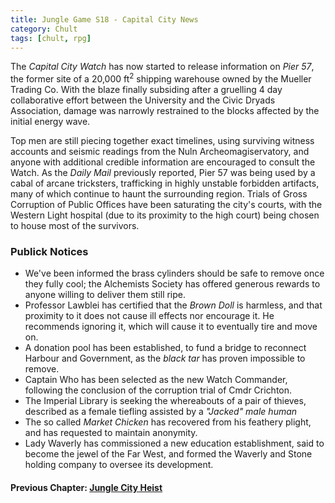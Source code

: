 ```yaml
---
title: Jungle Game S18 - Capital City News
category: Chult
tags: [chult, rpg]
---
```


The _Capital City Watch_ has now started to release information on _Pier
57_, the former site of a 20,000 ft<sup>2</sup> shipping warehouse owned by
the Mueller Trading Co. With the blaze finally subsiding after a gruelling 4 day
collaborative effort between the University and the Civic Dryads Association,
damage was narrowly restrained to the blocks affected by the initial energy
wave.

Top men are still piecing together exact timelines, using surviving witness
accounts and seismic readings from the Nuln Archeomagiservatory, and anyone
with additional credible information are encouraged to consult the Watch. As
the _Daily Mail_ previously reported, Pier 57 was being used by a cabal of
arcane tricksters, trafficking in highly unstable forbidden artifacts, many
of which continue to haunt the surrounding region. Trials of Gross Corruption
of Public Offices have been saturating the city's courts, with the Western
Light hospital (due to its proximity to the high court) being chosen to
house most of the survivors. 

### Publick Notices
* We've been informed the brass cylinders should be safe to remove once they
 fully cool; the Alchemists Society has offered generous rewards to anyone
  willing to deliver them still ripe.
* Professor Lawblei has certified that the _Brown Doll_ is harmless, and that
 proximity to it does not cause ill effects nor encourage it. He recommends
  ignoring it, which will cause it to eventually tire and move on.
* A donation pool has been established, to fund a bridge to reconnect Harbour
 and Government, as the _black tar_ has proven impossible to remove.
* Captain Who has been selected as the new Watch Commander, following the
 conclusion of the corruption trial of Cmdr Crichton.
* The Imperial Library is seeking the whereabouts of a pair of thieves,
 described as a female tiefling assisted by a _"Jacked" male human_
* The so called _Market Chicken_ has recovered from his feathery plight, and
 has requested to maintain anonymity.
* Lady Waverly has commissioned a new education establishment, said to become
 the jewel of the Far West, and formed the Waverly and Stone holding company
  to oversee its development.


#### Previous Chapter: [Jungle City Heist](/Jungle-City-Heist/)
